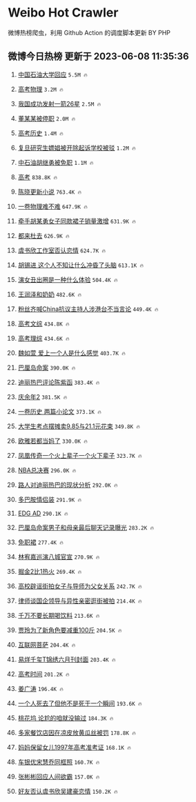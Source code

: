 # Weibo Hot Crawler 



微博热榜爬虫，利用 Github Action 的调度脚本更新 BY PHP 


## 微博今日热榜 更新于 2023-06-08 11:35:36 
1. [中国石油大学回应](https://s.weibo.com/weibo?q=%23%E4%B8%AD%E5%9B%BD%E7%9F%B3%E6%B2%B9%E5%A4%A7%E5%AD%A6%E5%9B%9E%E5%BA%94%23&t=31&band_rank=1&Refer=top) `5.5M 🔥` 

1. [高考物理](https://s.weibo.com/weibo?q=%E9%AB%98%E8%80%83%E7%89%A9%E7%90%86&t=31&band_rank=2&Refer=top) `3.2M 🔥` 

1. [我国成功发射一箭26星](https://s.weibo.com/weibo?q=%23%E6%88%91%E5%9B%BD%E6%88%90%E5%8A%9F%E5%8F%91%E5%B0%84%E4%B8%80%E7%AE%AD26%E6%98%9F%23&t=31&band_rank=3&Refer=top) `2.5M 🔥` 

1. [董某某被停职](https://s.weibo.com/weibo?q=%23%E8%91%A3%E6%9F%90%E6%9F%90%E8%A2%AB%E5%81%9C%E8%81%8C%23&t=31&band_rank=4&Refer=top) `2.0M 🔥` 

1. [高考历史](https://s.weibo.com/weibo?q=%E9%AB%98%E8%80%83%E5%8E%86%E5%8F%B2&t=31&band_rank=5&Refer=top) `1.4M 🔥` 

1. [复旦研究生嫖娼被开除起诉学校被驳](https://s.weibo.com/weibo?q=%23%E5%A4%8D%E6%97%A6%E7%A0%94%E7%A9%B6%E7%94%9F%E5%AB%96%E5%A8%BC%E8%A2%AB%E5%BC%80%E9%99%A4%E8%B5%B7%E8%AF%89%E5%AD%A6%E6%A0%A1%E8%A2%AB%E9%A9%B3%23&t=31&band_rank=6&Refer=top) `1.2M 🔥` 

1. [中石油胡继勇被免职](https://s.weibo.com/weibo?q=%23%E4%B8%AD%E7%9F%B3%E6%B2%B9%E8%83%A1%E7%BB%A7%E5%8B%87%E8%A2%AB%E5%85%8D%E8%81%8C%23&t=31&band_rank=7&Refer=top) `1.1M 🔥` 

1. [高考](https://s.weibo.com/weibo?q=%E9%AB%98%E8%80%83&t=31&band_rank=8&Refer=top) `838.8K 🔥` 

1. [陈晓更新小说](https://s.weibo.com/weibo?q=%E9%99%88%E6%99%93%E6%9B%B4%E6%96%B0%E5%B0%8F%E8%AF%B4&t=31&band_rank=9&Refer=top) `763.4K 🔥` 

1. [一卷物理难不难](https://s.weibo.com/weibo?q=%E4%B8%80%E5%8D%B7%E7%89%A9%E7%90%86%E9%9A%BE%E4%B8%8D%E9%9A%BE&t=31&band_rank=10&Refer=top) `647.9K 🔥` 

1. [牵手胡某勇女子同款裙子销量激增](https://s.weibo.com/weibo?q=%23%E7%89%B5%E6%89%8B%E8%83%A1%E6%9F%90%E5%8B%87%E5%A5%B3%E5%AD%90%E5%90%8C%E6%AC%BE%E8%A3%99%E5%AD%90%E9%94%80%E9%87%8F%E6%BF%80%E5%A2%9E%23&t=31&band_rank=11&Refer=top) `631.9K 🔥` 

1. [都来杜去](https://s.weibo.com/weibo?q=%E9%83%BD%E6%9D%A5%E6%9D%9C%E5%8E%BB&t=31&band_rank=12&Refer=top) `626.9K 🔥` 

1. [虞书欣工作室否认恋情](https://s.weibo.com/weibo?q=%23%E8%99%9E%E4%B9%A6%E6%AC%A3%E5%B7%A5%E4%BD%9C%E5%AE%A4%E5%90%A6%E8%AE%A4%E6%81%8B%E6%83%85%23&t=31&band_rank=13&Refer=top) `624.7K 🔥` 

1. [胡锡进 这个人不知让什么冲昏了头脑](https://s.weibo.com/weibo?q=%E8%83%A1%E9%94%A1%E8%BF%9B%20%E8%BF%99%E4%B8%AA%E4%BA%BA%E4%B8%8D%E7%9F%A5%E8%AE%A9%E4%BB%80%E4%B9%88%E5%86%B2%E6%98%8F%E4%BA%86%E5%A4%B4%E8%84%91&t=31&band_rank=14&Refer=top) `613.1K 🔥` 

1. [演女丑出圈是一种什么体验](https://s.weibo.com/weibo?q=%23%E6%BC%94%E5%A5%B3%E4%B8%91%E5%87%BA%E5%9C%88%E6%98%AF%E4%B8%80%E7%A7%8D%E4%BB%80%E4%B9%88%E4%BD%93%E9%AA%8C%23&t=31&band_rank=15&Refer=top) `504.4K 🔥` 

1. [王润泽和奶奶](https://s.weibo.com/weibo?q=%E7%8E%8B%E6%B6%A6%E6%B3%BD%E5%92%8C%E5%A5%B6%E5%A5%B6&t=31&band_rank=16&Refer=top) `482.6K 🔥` 

1. [粉丝齐喊China抗议主持人涉港台不当言论](https://s.weibo.com/weibo?q=%23%E7%B2%89%E4%B8%9D%E9%BD%90%E5%96%8AChina%E6%8A%97%E8%AE%AE%E4%B8%BB%E6%8C%81%E4%BA%BA%E6%B6%89%E6%B8%AF%E5%8F%B0%E4%B8%8D%E5%BD%93%E8%A8%80%E8%AE%BA%23&t=31&band_rank=17&Refer=top) `449.4K 🔥` 

1. [高考文综](https://s.weibo.com/weibo?q=%E9%AB%98%E8%80%83%E6%96%87%E7%BB%BC&t=31&band_rank=18&Refer=top) `434.8K 🔥` 

1. [高考理综](https://s.weibo.com/weibo?q=%E9%AB%98%E8%80%83%E7%90%86%E7%BB%BC&t=31&band_rank=19&Refer=top) `434.6K 🔥` 

1. [魏如萱 爱上一个人是什么感觉](https://s.weibo.com/weibo?q=%E9%AD%8F%E5%A6%82%E8%90%B1%20%E7%88%B1%E4%B8%8A%E4%B8%80%E4%B8%AA%E4%BA%BA%E6%98%AF%E4%BB%80%E4%B9%88%E6%84%9F%E8%A7%89&t=31&band_rank=20&Refer=top) `403.7K 🔥` 

1. [巴厘岛命案](https://s.weibo.com/weibo?q=%E5%B7%B4%E5%8E%98%E5%B2%9B%E5%91%BD%E6%A1%88&t=31&band_rank=21&Refer=top) `390.0K 🔥` 

1. [迪丽热巴评论陈紫函](https://s.weibo.com/weibo?q=%23%E8%BF%AA%E4%B8%BD%E7%83%AD%E5%B7%B4%E8%AF%84%E8%AE%BA%E9%99%88%E7%B4%AB%E5%87%BD%23&t=31&band_rank=22&Refer=top) `383.4K 🔥` 

1. [庆余年2](https://s.weibo.com/weibo?q=%23%E5%BA%86%E4%BD%99%E5%B9%B42%23&t=31&band_rank=23&Refer=top) `381.5K 🔥` 

1. [一卷历史 两篇小论文](https://s.weibo.com/weibo?q=%E4%B8%80%E5%8D%B7%E5%8E%86%E5%8F%B2%20%E4%B8%A4%E7%AF%87%E5%B0%8F%E8%AE%BA%E6%96%87&t=31&band_rank=24&Refer=top) `373.1K 🔥` 

1. [大学生考点摆摊卖9.85与21.1元花束](https://s.weibo.com/weibo?q=%23%E5%A4%A7%E5%AD%A6%E7%94%9F%E8%80%83%E7%82%B9%E6%91%86%E6%91%8A%E5%8D%969.85%E4%B8%8E21.1%E5%85%83%E8%8A%B1%E6%9D%9F%23&t=31&band_rank=25&Refer=top) `349.8K 🔥` 

1. [欧雅若都当妈了](https://s.weibo.com/weibo?q=%23%E6%AC%A7%E9%9B%85%E8%8B%A5%E9%83%BD%E5%BD%93%E5%A6%88%E4%BA%86%23&t=31&band_rank=26&Refer=top) `330.0K 🔥` 

1. [凤凰传奇一个火上辈子一个火下辈子](https://s.weibo.com/weibo?q=%23%E5%87%A4%E5%87%B0%E4%BC%A0%E5%A5%87%E4%B8%80%E4%B8%AA%E7%81%AB%E4%B8%8A%E8%BE%88%E5%AD%90%E4%B8%80%E4%B8%AA%E7%81%AB%E4%B8%8B%E8%BE%88%E5%AD%90%23&t=31&band_rank=27&Refer=top) `323.7K 🔥` 

1. [NBA总决赛](https://s.weibo.com/weibo?q=NBA%E6%80%BB%E5%86%B3%E8%B5%9B&t=31&band_rank=28&Refer=top) `296.0K 🔥` 

1. [路人对迪丽热巴的现状分析](https://s.weibo.com/weibo?q=%23%E8%B7%AF%E4%BA%BA%E5%AF%B9%E8%BF%AA%E4%B8%BD%E7%83%AD%E5%B7%B4%E7%9A%84%E7%8E%B0%E7%8A%B6%E5%88%86%E6%9E%90%23&t=31&band_rank=29&Refer=top) `292.0K 🔥` 

1. [多巴胺情侣装](https://s.weibo.com/weibo?q=%E5%A4%9A%E5%B7%B4%E8%83%BA%E6%83%85%E4%BE%A3%E8%A3%85&t=31&band_rank=30&Refer=top) `291.9K 🔥` 

1. [EDG AD](https://s.weibo.com/weibo?q=EDG%20AD&t=31&band_rank=31&Refer=top) `290.1K 🔥` 

1. [巴厘岛命案男子和母亲最后聊天记录曝光](https://s.weibo.com/weibo?q=%23%E5%B7%B4%E5%8E%98%E5%B2%9B%E5%91%BD%E6%A1%88%E7%94%B7%E5%AD%90%E5%92%8C%E6%AF%8D%E4%BA%B2%E6%9C%80%E5%90%8E%E8%81%8A%E5%A4%A9%E8%AE%B0%E5%BD%95%E6%9B%9D%E5%85%89%23&t=31&band_rank=32&Refer=top) `283.2K 🔥` 

1. [免职裙](https://s.weibo.com/weibo?q=%E5%85%8D%E8%81%8C%E8%A3%99&t=31&band_rank=33&Refer=top) `277.4K 🔥` 

1. [林宥嘉巡演八城官宣](https://s.weibo.com/weibo?q=%23%E6%9E%97%E5%AE%A5%E5%98%89%E5%B7%A1%E6%BC%94%E5%85%AB%E5%9F%8E%E5%AE%98%E5%AE%A3%23&t=31&band_rank=34&Refer=top) `270.9K 🔥` 

1. [掘金2比1热火](https://s.weibo.com/weibo?q=%23%E6%8E%98%E9%87%912%E6%AF%941%E7%83%AD%E7%81%AB%23&t=31&band_rank=35&Refer=top) `269.4K 🔥` 

1. [高校辟谣街拍女子与导师为父女关系](https://s.weibo.com/weibo?q=%23%E9%AB%98%E6%A0%A1%E8%BE%9F%E8%B0%A3%E8%A1%97%E6%8B%8D%E5%A5%B3%E5%AD%90%E4%B8%8E%E5%AF%BC%E5%B8%88%E4%B8%BA%E7%88%B6%E5%A5%B3%E5%85%B3%E7%B3%BB%23&t=31&band_rank=36&Refer=top) `242.7K 🔥` 

1. [律师谈国企领导与异性亲密逛街被拍](https://s.weibo.com/weibo?q=%23%E5%BE%8B%E5%B8%88%E8%B0%88%E5%9B%BD%E4%BC%81%E9%A2%86%E5%AF%BC%E4%B8%8E%E5%BC%82%E6%80%A7%E4%BA%B2%E5%AF%86%E9%80%9B%E8%A1%97%E8%A2%AB%E6%8B%8D%23&t=31&band_rank=37&Refer=top) `214.4K 🔥` 

1. [千万不要长期喝饮料](https://s.weibo.com/weibo?q=%23%E5%8D%83%E4%B8%87%E4%B8%8D%E8%A6%81%E9%95%BF%E6%9C%9F%E5%96%9D%E9%A5%AE%E6%96%99%23&t=31&band_rank=38&Refer=top) `213.6K 🔥` 

1. [贾玲为了新角色要减重100斤](https://s.weibo.com/weibo?q=%23%E8%B4%BE%E7%8E%B2%E4%B8%BA%E4%BA%86%E6%96%B0%E8%A7%92%E8%89%B2%E8%A6%81%E5%87%8F%E9%87%8D100%E6%96%A4%23&t=31&band_rank=39&Refer=top) `204.5K 🔥` 

1. [互联网菩萨](https://s.weibo.com/weibo?q=%E4%BA%92%E8%81%94%E7%BD%91%E8%8F%A9%E8%90%A8&t=31&band_rank=40&Refer=top) `204.4K 🔥` 

1. [易烊千玺T锦绣六月刊封面](https://s.weibo.com/weibo?q=%23%E6%98%93%E7%83%8A%E5%8D%83%E7%8E%BAT%E9%94%A6%E7%BB%A3%E5%85%AD%E6%9C%88%E5%88%8A%E5%B0%81%E9%9D%A2%23&t=31&band_rank=41&Refer=top) `203.4K 🔥` 

1. [高考时间](https://s.weibo.com/weibo?q=%E9%AB%98%E8%80%83%E6%97%B6%E9%97%B4&t=31&band_rank=42&Refer=top) `201.2K 🔥` 

1. [姜广涛](https://s.weibo.com/weibo?q=%E5%A7%9C%E5%B9%BF%E6%B6%9B&t=31&band_rank=43&Refer=top) `196.4K 🔥` 

1. [一个人死去了但他不是死于一个瞬间](https://s.weibo.com/weibo?q=%E4%B8%80%E4%B8%AA%E4%BA%BA%E6%AD%BB%E5%8E%BB%E4%BA%86%E4%BD%86%E4%BB%96%E4%B8%8D%E6%98%AF%E6%AD%BB%E4%BA%8E%E4%B8%80%E4%B8%AA%E7%9E%AC%E9%97%B4&t=31&band_rank=44&Refer=top) `193.6K 🔥` 

1. [桃花坞 论尬的咱就没输过](https://s.weibo.com/weibo?q=%E6%A1%83%E8%8A%B1%E5%9D%9E%20%E8%AE%BA%E5%B0%AC%E7%9A%84%E5%92%B1%E5%B0%B1%E6%B2%A1%E8%BE%93%E8%BF%87&t=31&band_rank=45&Refer=top) `184.3K 🔥` 

1. [多家餐饮店因在凉皮放黄瓜丝被罚](https://s.weibo.com/weibo?q=%23%E5%A4%9A%E5%AE%B6%E9%A4%90%E9%A5%AE%E5%BA%97%E5%9B%A0%E5%9C%A8%E5%87%89%E7%9A%AE%E6%94%BE%E9%BB%84%E7%93%9C%E4%B8%9D%E8%A2%AB%E7%BD%9A%23&t=31&band_rank=46&Refer=top) `178.8K 🔥` 

1. [妈妈保留女儿1997年高考准考证](https://s.weibo.com/weibo?q=%23%E5%A6%88%E5%A6%88%E4%BF%9D%E7%95%99%E5%A5%B3%E5%84%BF1997%E5%B9%B4%E9%AB%98%E8%80%83%E5%87%86%E8%80%83%E8%AF%81%23&t=31&band_rank=47&Refer=top) `168.1K 🔥` 

1. [车银优宋慧乔同框照](https://s.weibo.com/weibo?q=%E8%BD%A6%E9%93%B6%E4%BC%98%E5%AE%8B%E6%85%A7%E4%B9%94%E5%90%8C%E6%A1%86%E7%85%A7&t=31&band_rank=48&Refer=top) `160.7K 🔥` 

1. [张彬彬回应人间欲霸](https://s.weibo.com/weibo?q=%23%E5%BC%A0%E5%BD%AC%E5%BD%AC%E5%9B%9E%E5%BA%94%E4%BA%BA%E9%97%B4%E6%AC%B2%E9%9C%B8%23&t=31&band_rank=49&Refer=top) `157.0K 🔥` 

1. [好友否认虞书欣吴建豪恋情](https://s.weibo.com/weibo?q=%23%E5%A5%BD%E5%8F%8B%E5%90%A6%E8%AE%A4%E8%99%9E%E4%B9%A6%E6%AC%A3%E5%90%B4%E5%BB%BA%E8%B1%AA%E6%81%8B%E6%83%85%23&t=31&band_rank=50&Refer=top) `150.2K 🔥` 

